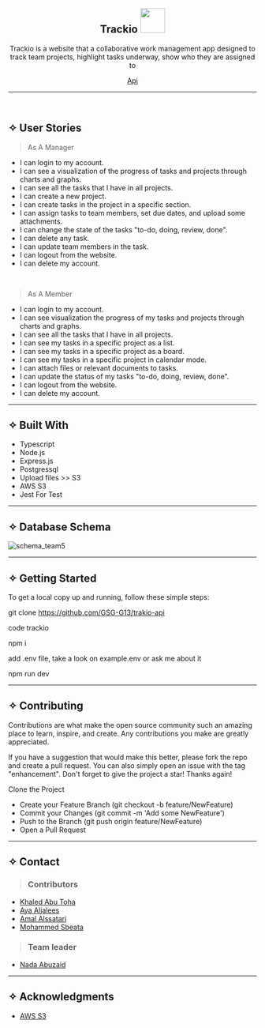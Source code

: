 <div align="center"><h2> Trackio <img src="https://media.giphy.com/media/mGcNjsfWAjY5AEZNw6/giphy.gif" width="50"></h2>

  <p align="center"> Trackio is a website that a collaborative work management app designed to track team projects, highlight tasks underway, show who they are assigned to    
    </p>
   <p align="center"> 
    <a href="https://documenter.getpostman.com/view/18486816/2s93sjV9ZN">Api</a>
  </p>
</div>
<hr>
<br/>


## ✧ User Stories

> As A Manager

- I can login to my account.
- I can see a visualization of the progress of tasks and projects through charts and graphs.
- I can see all the tasks that I have in all projects. 
- I can create a new project.
- I can create tasks in the project in a specific section.
- I can assign tasks to team members, set due dates, and upload some attachments.
- I can change the state of the tasks "to-do, doing, review, done".
- I can delete any task.
- I can update team members in the task.
- I can logout from the website.
- I can delete my account.

<br/>

> As A Member

- I can login to my account.
- I can see visualization the progress of my tasks and projects through charts and graphs.
- I can see all the tasks that I have in all projects. 
- I can see my tasks in a specific project as a list.
- I can see my tasks in a specific project as a board.
- I can see my tasks in a specific project in calendar mode.
- I can attach files or relevant documents to tasks.
- I can update the status of my tasks "to-do, doing, review, done".
- I can logout from the website.
- I can delete my account.




<hr>



## ✧ Built With

- Typescript
- Node.js
- Express.js
- Postgressql
- Upload files >> S3
- AWS S3
- Jest For Test

<hr>

## ✧ Database Schema

![schema_team5](https://github.com/GSG-G13/trakio/assets/121340088/d5fb474e-3f5e-42f6-9014-32696acab663)

<hr>    

## ✧ Getting Started

To get a local copy up and running, follow these simple steps:

git clone  https://github.com/GSG-G13/trakio-api

code trackio

npm i

add .env file, take a look on example.env or ask me about it

npm run dev


<hr>

## ✧ Contributing
Contributions are what make the open source community such an amazing place to learn, inspire, and create. Any contributions you make are greatly appreciated.

If you have a suggestion that would make this better, please fork the repo and create a pull request. You can also simply open an issue with the tag "enhancement". Don't forget to give the project a star! Thanks again!

Clone the Project
- Create your Feature Branch (git checkout -b feature/NewFeature)
- Commit your Changes (git commit -m 'Add some NewFeature')
- Push to the Branch (git push origin feature/NewFeature)
- Open a Pull Request

<hr>

## ✧ Contact

> ### Contributors
- [Khaled Abu Toha](https://github.com/KhaledToha)
- [Aya Aljalees](https://github.com/AyaAljalees)
- [Amal Alssatari](https://github.com/Amal-Mousa)
- [Mohammed Sbeata](https://github.com/Mohammed-Sbeata)


> ### Team leader
- [Nada Abuzaid](https://github.com/nada-abuzaid)
<hr>

## ✧ Acknowledgments

- [AWS S3](https://aws.amazon.com/ar/ec2/)
